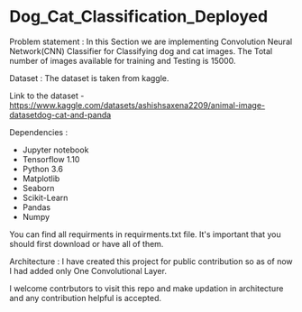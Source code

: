 # Dog_Cat_Classification_Deployed

Problem statement :
In this Section we are implementing Convolution Neural Network(CNN) Classifier for Classifying dog and cat images. The Total number of images available for training and Testing is 15000.

Dataset : The dataset is taken from kaggle.

Link to the dataset - https://www.kaggle.com/datasets/ashishsaxena2209/animal-image-datasetdog-cat-and-panda

Dependencies :

* Jupyter notebook
* Tensorflow 1.10
* Python 3.6
* Matplotlib
* Seaborn
* Scikit-Learn
* Pandas
* Numpy
 
You can find all requirments in requirments.txt file. It's important that you should first download or have all of them.

Architecture :
 I have created this project for public contribution so as of now I had added only One Convolutional Layer. 
 
 I welcome contrbutors to visit this repo and make updation in architecture and any contribution helpful is accepted.
